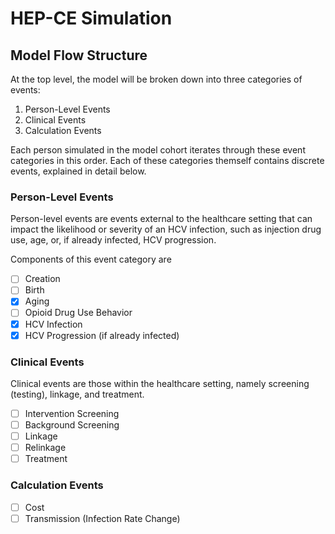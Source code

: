 # HEP-CE Simulation
## Model Flow Structure
At the top level, the model will be broken down into three categories of events:

1. Person-Level Events
2. Clinical Events
3. Calculation Events

Each person simulated in the model cohort iterates through these event categories in this order.
Each of these categories themself contains discrete events, explained in detail below.

### Person-Level Events
Person-level events are events external to the healthcare setting that can impact the likelihood or severity of an HCV infection, such as injection drug use, age, or, if already infected, HCV progression.

Components of this event category are

- [ ] Creation
- [ ] Birth
- [X] Aging
- [ ] Opioid Drug Use Behavior
- [x] HCV Infection
- [x] HCV Progression (if already infected)

### Clinical Events
Clinical events are those within the healthcare setting, namely screening (testing), linkage, and treatment.

- [ ] Intervention Screening
- [ ] Background Screening
- [ ] Linkage
- [ ] Relinkage
- [ ] Treatment

### Calculation Events
- [ ] Cost
- [ ] Transmission (Infection Rate Change)
